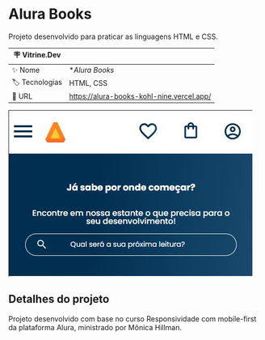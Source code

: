 # Alura Books

Projeto desenvolvido para praticar as linguagens HTML e CSS.

| :placard: Vitrine.Dev |     |
| -------------  | --- |
| :sparkles: Nome        | **Alura Books*
| :label: Tecnologias | HTML, CSS
| :rocket: URL         | https://alura-books-kohl-nine.vercel.app/

<!-- Inserir imagem com a #vitrinedev ao final do link -->
![capa portfolio](https://github.com/ArthurRodrigoM/alura-books/blob/main/Alura%20Books.JPG#vitrinedev)

## Detalhes do projeto

Projeto desenvolvido com base no curso Responsividade com mobile-first da plataforma Alura, ministrado por Mônica Hillman.
